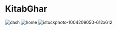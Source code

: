 # KitabGhar

![dash](https://user-images.githubusercontent.com/92255310/153718687-b1c20c9c-d074-4b1f-b5c2-2603f852eacd.JPG)
![home](https://user-images.githubusercontent.com/92255310/153718690-e92fd358-b34b-47ab-818d-fc51a5b66f26.JPG)
![istockphoto-1004209050-612x612](https://user-images.githubusercontent.com/92255310/153718692-a70c50bb-6b8c-4f10-9d29-115891fdc5cf.jpg)

